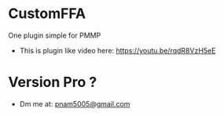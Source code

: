 # CustomFFA
One plugin simple for PMMP
- This is plugin like video here: https://youtu.be/rqdR8VzH5eE

# Version Pro ?
- Dm me at: pnam5005@gmail.com
